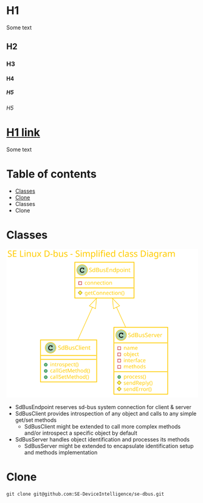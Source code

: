 # H1
Some text
## H2
### H3
#### H4
##### H5
###### H5

# [H1 link](https://se-deviceintelligence.github.io/se-dbus/)

Some text

# Table of contents

* [Classes](#classes)
* [Clone](#clone)
* Classes
* Clone

# Classes
![some link](se-dbus-classes.svg "SE Linux d-bus classes")

* SdBusEndpoint reserves sd-bus system connection for client & server
* SdBusClient provides introspection of any object and calls to any simple get/set methods
  * SdBusClient might be extended to call more complex methods and/or introspect a specific object by default
* SdBusServer handles object identification and processes its methods
  * SdBusServer might be extended to encapsulate identification setup and methods implementation

# Clone
````
git clone git@github.com:SE-DeviceIntelligence/se-dbus.git
````

